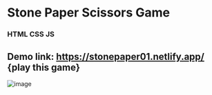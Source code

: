 # Stone Paper Scissors Game
### HTML CSS JS
## Demo link: https://stonepaper01.netlify.app/   {play this game}

![image](https://github.com/user-attachments/assets/a2eac70d-dae1-442e-8ae1-7b0621cfca71)
